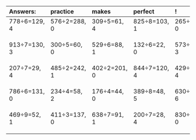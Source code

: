 | Answers: | practice | makes | perfect | ! |
| :--- | :--- | :--- | :--- | :--- |
| 778÷6=129, 4 | 576÷2=288, 0 | 309÷5=61, 4 | 825÷8=103, 1 | 265÷5=53, 0 | 
|   |   |   |   |   | 
|   |   |   |   |   | 
|   |   |   |   |   | 
| 913÷7=130, 3 | 300÷5=60, 0 | 529÷6=88, 1 | 132÷6=22, 0 | 573÷5=114, 3 | 
|   |   |   |   |   | 
|   |   |   |   |   | 
|   |   |   |   |   | 
| 207÷7=29, 4 | 485÷2=242, 1 | 402÷2=201, 0 | 844÷7=120, 4 | 429÷5=85, 4 | 
|   |   |   |   |   | 
|   |   |   |   |   | 
|   |   |   |   |   | 
| 786÷6=131, 0 | 234÷4=58, 2 | 176÷4=44, 0 | 389÷8=48, 5 | 630÷8=78, 6 | 
|   |   |   |   |   | 
|   |   |   |   |   | 
|   |   |   |   |   | 
| 469÷9=52, 1 | 411÷3=137, 0 | 638÷7=91, 1 | 200÷7=28, 4 | 830÷2=415, 0 | 
|   |   |   |   |   | 
|   |   |   |   |   | 
|   |   |   |   |   | 
